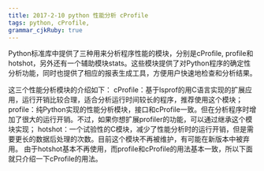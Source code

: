 ```yaml
---
title: 2017-2-10 python 性能分析 cProfile
tags: python, cProfile,
grammar_cjkRuby: true
---
```


 Python标准库中提供了三种用来分析程序性能的模块，分别是cProfile, profile和hotshot，另外还有一个辅助模块stats。这些模块提供了对Python程序的确定性分析功能，同时也提供了相应的报表生成工具，方便用户快速地检查和分析结果。

    
这三个性能分析模块的介绍如下：
 cProfile：基于lsprof的用C语言实现的扩展应用，运行开销比较合理，适合分析运行时间较长的程序，推荐使用这个模块；
 profile：纯Python实现的性能分析模块，接口和cProfile一致。但在分析程序时增加了很大的运行开销。不过，如果你想扩展profiler的功能，可以通过继承这个模块实现；
 hotshot：一个试验性的C模块，减少了性能分析时的运行开销，但是需要更长的数据后处理的次数。目前这个模块不再被维护，有可能在新版本中被弃用。
由于hotshot基本不再使用，而profile和cProfile的用法基本一致，所以下面就只介绍一下cProfile的用法。

